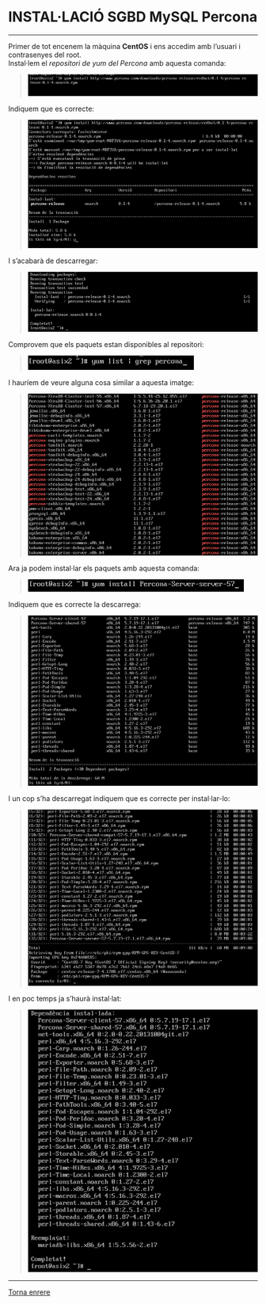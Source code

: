 # INSTAL·LACIÓ SGBD MySQL Percona
***
Primer de tot encenem la màquina **CentOS** i ens accedim amb l’usuari i contrasenyes del root.  
Instal·lem el *repositori de yum del Percona* amb aquesta comanda:  
> ![Comanda YUM](https://raw.githubusercontent.com/Josep88/MP10UF2-A1/master/Part%201/img/01.png)

Indiquem que es correcte:  
> ![Repositoris Percona](https://raw.githubusercontent.com/Josep88/MP10UF2-A1/master/Part%201/img/02.png)

I s’acabarà de descarregar:  
> ![Descarrega repositoris](https://raw.githubusercontent.com/Josep88/MP10UF2-A1/master/Part%201/img/03.png)

Comprovem que els paquets estan disponibles al repositori:  
> ![Comanda disponibilitat](https://raw.githubusercontent.com/Josep88/MP10UF2-A1/master/Part%201/img/04.png)

I hauríem de veure alguna cosa similar a aquesta imatge:  
> ![Disponibilitat de repositoris](https://raw.githubusercontent.com/Josep88/MP10UF2-A1/master/Part%201/img/05.png)

Ara ja podem instal·lar els paquets amb aquesta comanda:  
> ![Comanda d'instal·lació](https://raw.githubusercontent.com/Josep88/MP10UF2-A1/master/Part%201/img/06.png)

Indiquem que es correcte la descarrega:  
> ![Arxius a descarregar](https://raw.githubusercontent.com/Josep88/MP10UF2-A1/master/Part%201/img/07.png)

I un cop s’ha descarregat indiquem que es correcte per instal·lar-lo:  
> ![Confirmació intal·lació](https://raw.githubusercontent.com/Josep88/MP10UF2-A1/master/Part%201/img/08.png)

I en poc temps ja s’haurà instal·lat:  
> ![Instal·lació finalitzada](https://raw.githubusercontent.com/Josep88/MP10UF2-A1/master/Part%201/img/09.png)  

***
[Torna enrere](https://github.com/Josep88/MP10UF2-A1)
